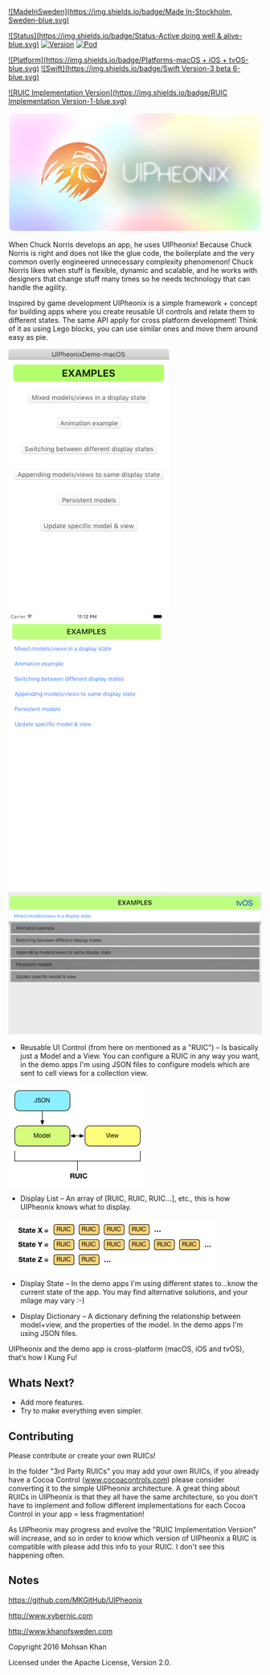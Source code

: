 [![MadeInSweden](https://img.shields.io/badge/Made In-Stockholm, Sweden-blue.svg)](https://en.wikipedia.org/wiki/Stockholm)

[![Status](https://img.shields.io/badge/Status-Active doing well & alive-blue.svg)](https://github.com/MKGitHub/UIPheonix)
[![Version](https://img.shields.io/badge/Version-1.0.0-blue.svg)](https://github.com/MKGitHub/UIPheonix)
[![Pod](https://img.shields.io/badge/pod-1.0.0-blue.svg)](https://github.com/MKGitHub/UIPheonix)

[![Platform](https://img.shields.io/badge/Platforms-macOS + iOS + tvOS-blue.svg)](https://github.com/MKGitHub/UIPheonix)
[![Swift](https://img.shields.io/badge/Swift Version-3 beta 6-blue.svg)](https://github.com/MKGitHub/UIPheonix)

[![RUIC Implementation Version](https://img.shields.io/badge/RUIC Implementation Version-1-blue.svg)](https://github.com/MKGitHub/UIPheonix)


![UIPheonix Logo](https://raw.githubusercontent.com/MKGitHub/UIPheonix/master/Images/Banner.png)

When Chuck Norris develops an app, he uses UIPheonix! Because Chuck Norris is right and does not like the glue code, the boilerplate and the very common overly engineered unnecessary complexity phenomenon! Chuck Norris likes when stuff is flexible, dynamic and scalable, and he works with designers that change stuff many times so he needs technology that can handle the agility.

Inspired by game development UIPheonix is a simple framework + concept for building apps where you create reusable UI controls and relate them to different states. The same API apply for cross platform development! Think of it as using Lego blocks, you can use similar ones and move them around easy as pie.

![macOS Demo](https://raw.githubusercontent.com/MKGitHub/UIPheonix/master/Images/macOS.png)
![iOS Demo](https://raw.githubusercontent.com/MKGitHub/UIPheonix/master/Images/iOS.png)
![tvOS Demo](https://raw.githubusercontent.com/MKGitHub/UIPheonix/master/Images/tvOS.png)

* Reusable UI Control (from here on mentioned as a "RUIC") – Is basically just a Model and a View.
You can configure a RUIC in any way you want, in the demo apps I'm using JSON files to configure models which are sent to cell views for a collection view.

![RUIC Diagram](https://raw.githubusercontent.com/MKGitHub/UIPheonix/master/Images/RUIC.png)

* Display List – An array of [RUIC, RUIC, RUIC…], etc., this is how UIPheonix knows what to display.

![States](https://raw.githubusercontent.com/MKGitHub/UIPheonix/master/Images/States.png)

* Display State – In the demo apps I'm using different states to…know the current state of the app.
You may find alternative solutions, and your milage may vary :-)

* Display Dictionary – A dictionary defining the relationship between model+view, and the properties of the model.
In the demo apps I'm using JSON files.

UIPheonix and the demo app is cross-platform (macOS, iOS and tvOS), that’s how I Kung Fu!


Whats Next?
------
* Add more features.
* Try to make everything even simpler.


Contributing
------
Please contribute or create your own RUICs!

In the folder "3rd Party RUICs" you may add your own RUICs, if you already have a Cocoa Control (www.cocoacontrols.com) please consider converting it to the simple UIPheonix architecture.
A great thing about RUICs in UIPheonix is that they all have the same architecture, so you don't have to implement and follow different implementations for each Cocoa Control in your app = less fragmentation!

As UIPheonix may progress and evolve the "RUIC Implementation Version" will increase, and so in order to know which version of UIPheonix a RUIC is compatible with please add this info to your RUIC. I don't see this happening often.


Notes
------
   https://github.com/MKGitHub/UIPheonix

   http://www.xybernic.com

   http://www.khanofsweden.com

   Copyright 2016 Mohsan Khan

   Licensed under the Apache License, Version 2.0.

